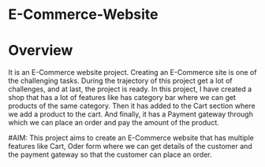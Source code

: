 # E-Commerce-Website

# Overview

It is an E-Commerce website project. Creating an E-Commerce site is one of the challenging tasks. During the trajectory of this project get a lot of challenges, and at last, the project is ready. In this project, I have created a shop that has a lot of features like has category bar where we can get products of the same category. Then it has added to the Cart section where we add a product to the cart. And finally, it has a Payment gateway through which we can place an order and pay the amount of the product.

#AIM:
This project aims to create an E-Commerce website that has multiple features like Cart, Oder form where we can get details of the customer and the payment gateway so that the customer can place an order.
